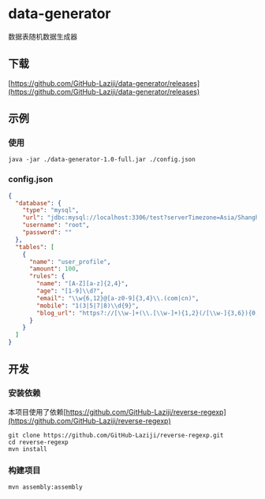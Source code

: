 # data-generator
数据表随机数据生成器

## 下载
[https://github.com/GitHub-Laziji/data-generator/releases](https://github.com/GitHub-Laziji/data-generator/releases)

## 示例

### 使用
```
java -jar ./data-generator-1.0-full.jar ./config.json
```

### config.json
```json
{
  "database": {
    "type": "mysql",
    "url": "jdbc:mysql://localhost:3306/test?serverTimezone=Asia/Shanghai",
    "username": "root",
    "password": ""
  },
  "tables": [
    {
      "name": "user_profile",
      "amount": 100,
      "rules": {
        "name": "[A-Z][a-z]{2,4}",
        "age": "[1-9]\\d?",
        "email": "\\w{6,12}@[a-z0-9]{3,4}\\.(com|cn)",
        "mobile": "1(3|5|7|8)\\d{9}",
        "blog_url": "https?://[\\w-]+(\\.[\\w-]+){1,2}(/[\\w-]{3,6}){0,2}(\\?[\\w_]{4,6}=[\\w_]{4,6}(&[\\w_]{4,6}=[\\w_]{4,6}){0,2})?"
      }
    }
  ]
}
```


## 开发
### 安装依赖
本项目使用了依赖[https://github.com/GitHub-Laziji/reverse-regexp](https://github.com/GitHub-Laziji/reverse-regexp)
```
git clone https://github.com/GitHub-Laziji/reverse-regexp.git
cd reverse-regexp
mvn install
```

### 构建项目
```
mvn assembly:assembly
```